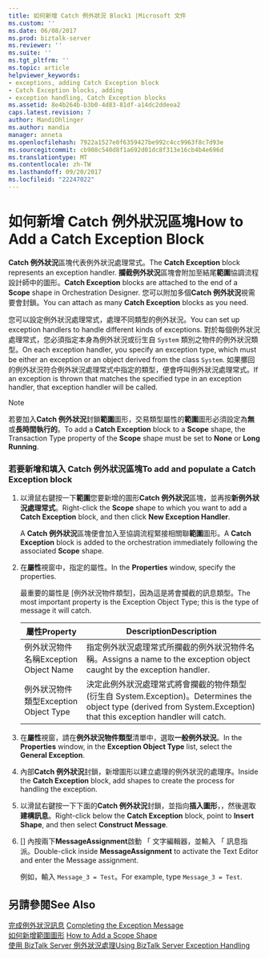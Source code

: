 ```yaml
---
title: 如何新增 Catch 例外狀況 Block1 |Microsoft 文件
ms.custom: ''
ms.date: 06/08/2017
ms.prod: biztalk-server
ms.reviewer: ''
ms.suite: ''
ms.tgt_pltfrm: ''
ms.topic: article
helpviewer_keywords:
- exceptions, adding Catch Exception block
- Catch Exception blocks, adding
- exception handling, Catch Exception blocks
ms.assetid: 8e4b264b-b3b0-4d83-81df-a14dc2ddeea2
caps.latest.revision: 7
author: MandiOhlinger
ms.author: mandia
manager: anneta
ms.openlocfilehash: 7922a1527e0f6359427be992c4cc9963f8c7d93e
ms.sourcegitcommit: cb908c540d8f1a692d01dc8f313e16cb4b4e696d
ms.translationtype: MT
ms.contentlocale: zh-TW
ms.lasthandoff: 09/20/2017
ms.locfileid: "22247022"
---
```

# <a name="how-to-add-a-catch-exception-block"></a><span data-ttu-id="5ab6a-102">如何新增 Catch 例外狀況區塊</span><span class="sxs-lookup"><span data-stu-id="5ab6a-102">How to Add a Catch Exception Block</span></span>
<span data-ttu-id="5ab6a-103">**Catch 例外狀況**區塊代表例外狀況處理常式。</span><span class="sxs-lookup"><span data-stu-id="5ab6a-103">The **Catch Exception** block represents an exception handler.</span></span> <span data-ttu-id="5ab6a-104">**攔截例外狀況**區塊會附加至結尾**範圍**協調流程設計師中的圖形。</span><span class="sxs-lookup"><span data-stu-id="5ab6a-104">**Catch Exception** blocks are attached to the end of a **Scope** shape in Orchestration Designer.</span></span> <span data-ttu-id="5ab6a-105">您可以附加多個**Catch 例外狀況**視需要會封鎖。</span><span class="sxs-lookup"><span data-stu-id="5ab6a-105">You can attach as many **Catch Exception** blocks as you need.</span></span>  
  
 <span data-ttu-id="5ab6a-106">您可以設定例外狀況處理常式，處理不同類型的例外狀況。</span><span class="sxs-lookup"><span data-stu-id="5ab6a-106">You can set up exception handlers to handle different kinds of exceptions.</span></span> <span data-ttu-id="5ab6a-107">對於每個例外狀況處理常式，您必須指定本身為例外狀況或衍生自 `System` 類別之物件的例外狀況類型。</span><span class="sxs-lookup"><span data-stu-id="5ab6a-107">On each exception handler, you specify an exception type, which must be either an exception or an object derived from the class `System`.</span></span> <span data-ttu-id="5ab6a-108">如果擲回的例外狀況符合例外狀況處理常式中指定的類型，便會呼叫例外狀況處理常式。</span><span class="sxs-lookup"><span data-stu-id="5ab6a-108">If an exception is thrown that matches the specified type in an exception handler, that exception handler will be called.</span></span>  
  
> [!NOTE]
>  <span data-ttu-id="5ab6a-109">若要加入**Catch 例外狀況**封鎖**範圍**圖形，交易類型屬性的**範圍**圖形必須設定為**無**或**長時間執行的**。</span><span class="sxs-lookup"><span data-stu-id="5ab6a-109">To add a **Catch Exception** block to a **Scope** shape, the Transaction Type property of the **Scope** shape must be set to **None** or **Long Running**.</span></span>  
  
### <a name="to-add-and-populate-a-catch-exception-block"></a><span data-ttu-id="5ab6a-110">若要新增和填入 Catch 例外狀況區塊</span><span class="sxs-lookup"><span data-stu-id="5ab6a-110">To add and populate a Catch Exception block</span></span>  
  
1.  <span data-ttu-id="5ab6a-111">以滑鼠右鍵按一下**範圍**您要新增的圖形**Catch 例外狀況**區塊，並再按**新例外狀況處理常式**。</span><span class="sxs-lookup"><span data-stu-id="5ab6a-111">Right-click the **Scope** shape to which you want to add a **Catch Exception** block, and then click **New Exception Handler**.</span></span>  
  
     <span data-ttu-id="5ab6a-112">A **Catch 例外狀況**區塊便會加入至協調流程緊接相關聯**範圍**圖形。</span><span class="sxs-lookup"><span data-stu-id="5ab6a-112">A **Catch Exception** block is added to the orchestration immediately following the associated **Scope** shape.</span></span>  
  
2.  <span data-ttu-id="5ab6a-113">在**屬性**視窗中，指定的屬性。</span><span class="sxs-lookup"><span data-stu-id="5ab6a-113">In the **Properties** window, specify the properties.</span></span>  
  
     <span data-ttu-id="5ab6a-114">最重要的屬性是 [例外狀況物件類型]，因為這是將會攔截的訊息類型。</span><span class="sxs-lookup"><span data-stu-id="5ab6a-114">The most important property is the Exception Object Type; this is the type of message it will catch.</span></span>  
  
    |<span data-ttu-id="5ab6a-115">屬性</span><span class="sxs-lookup"><span data-stu-id="5ab6a-115">Property</span></span>|<span data-ttu-id="5ab6a-116">Description</span><span class="sxs-lookup"><span data-stu-id="5ab6a-116">Description</span></span>|  
    |--------------|-----------------|  
    |<span data-ttu-id="5ab6a-117">例外狀況物件名稱</span><span class="sxs-lookup"><span data-stu-id="5ab6a-117">Exception Object Name</span></span>|<span data-ttu-id="5ab6a-118">指定例外狀況處理常式所攔截的例外狀況物件名稱。</span><span class="sxs-lookup"><span data-stu-id="5ab6a-118">Assigns a name to the exception object caught by the exception handler.</span></span>|  
    |<span data-ttu-id="5ab6a-119">例外狀況物件類型</span><span class="sxs-lookup"><span data-stu-id="5ab6a-119">Exception Object Type</span></span>|<span data-ttu-id="5ab6a-120">決定此例外狀況處理常式將會攔截的物件類型 (衍生自 System.Exception)。</span><span class="sxs-lookup"><span data-stu-id="5ab6a-120">Determines the object type (derived from System.Exception) that this exception handler will catch.</span></span>|  
  
3.  <span data-ttu-id="5ab6a-121">在**屬性**視窗，請在**例外狀況物件類型**清單中，選取**一般例外狀況**。</span><span class="sxs-lookup"><span data-stu-id="5ab6a-121">In the **Properties** window, in the **Exception Object Type** list, select the **General Exception**.</span></span>  
  
4.  <span data-ttu-id="5ab6a-122">內部**Catch 例外狀況**封鎖，新增圖形以建立處理的例外狀況的處理序。</span><span class="sxs-lookup"><span data-stu-id="5ab6a-122">Inside the **Catch Exception** block, add shapes to create the process for handling the exception.</span></span>  
  
5.  <span data-ttu-id="5ab6a-123">以滑鼠右鍵按一下下面的**Catch 例外狀況**封鎖，並指向**插入圖形**，，然後選取 **建構訊息**。</span><span class="sxs-lookup"><span data-stu-id="5ab6a-123">Right-click below the **Catch Exception** block, point to **Insert Shape**, and then select **Construct Message**.</span></span>  
  
6.  <span data-ttu-id="5ab6a-124">[] 內按兩下**MessageAssignment**啟動 「 文字編輯器，並輸入 「 訊息指派。</span><span class="sxs-lookup"><span data-stu-id="5ab6a-124">Double-click inside **MessageAssignment** to activate the Text Editor and enter the Message assignment.</span></span>  
  
     <span data-ttu-id="5ab6a-125">例如，輸入 `Message_3 = Test`。</span><span class="sxs-lookup"><span data-stu-id="5ab6a-125">For example, type `Message_3 = Test`.</span></span>  
  
## <a name="see-also"></a><span data-ttu-id="5ab6a-126">另請參閱</span><span class="sxs-lookup"><span data-stu-id="5ab6a-126">See Also</span></span>  
 <span data-ttu-id="5ab6a-127">[完成例外狀況訊息](../core/completing-the-exception-message5.md) </span><span class="sxs-lookup"><span data-stu-id="5ab6a-127">[Completing the Exception Message](../core/completing-the-exception-message5.md) </span></span>  
 <span data-ttu-id="5ab6a-128">[如何新增範圍圖形](../core/how-to-add-a-scope-shape2.md) </span><span class="sxs-lookup"><span data-stu-id="5ab6a-128">[How to Add a Scope Shape](../core/how-to-add-a-scope-shape2.md) </span></span>  
 [<span data-ttu-id="5ab6a-129">使用 BizTalk Server 例外狀況處理</span><span class="sxs-lookup"><span data-stu-id="5ab6a-129">Using BizTalk Server Exception Handling</span></span>](../core/using-biztalk-server-exception-handling3.md)